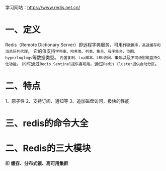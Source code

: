 学习网站：https://www.redis.net.cn/
# 一、定义
Redis（Remote Dictionary Server）即远程字典服务，可用作`数据库，高速缓存和消息队列代理`。
它的值支持`字符串、哈希表、列表、集合、有序集合，位图，hyperloglogs`等数据类型。
`内置复制、Lua脚本、LRU收回、事务`以及`不同级别磁盘持久化功能`，
同时通过`Redis Sentinel提供高可用`，通过`Redis Cluster提供自动分区`。

# 二、特点
1、原子性
2、支持订阅、通知等
3、追加磁盘访问，极快的性能

# 三、redis的命令大全



# 二、Redis的三大模块
即 **缓存、分布式锁、高可用集群**
